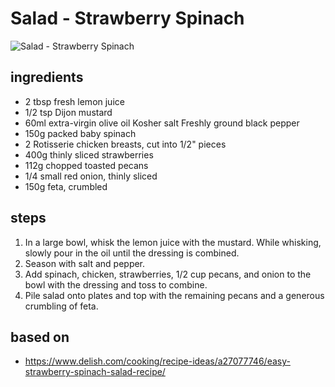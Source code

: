 # Salad - Strawberry Spinach

![Salad - Strawberry Spinach](images/salad-—-strawberry-spinach.jpg)

## ingredients

- 2 tbsp fresh lemon juice
- 1/2 tsp Dijon mustard
- 60ml extra-virgin olive oil Kosher salt Freshly ground black pepper
- 150g packed baby spinach
- 2 Rotisserie chicken breasts, cut into 1/2" pieces
- 400g thinly sliced strawberries
- 112g chopped toasted pecans
- 1/4 small red onion, thinly sliced
- 150g feta, crumbled

## steps

1. In a large bowl, whisk the lemon juice with the mustard. While whisking, slowly pour in the oil until the dressing is combined.
2. Season with salt and pepper.
3. Add spinach, chicken, strawberries, 1/2 cup pecans, and onion to the bowl with the dressing and toss to combine.
4. Pile salad onto plates and top with the remaining pecans and a generous crumbling of feta.

## based on

- https://www.delish.com/cooking/recipe-ideas/a27077746/easy-strawberry-spinach-salad-recipe/
